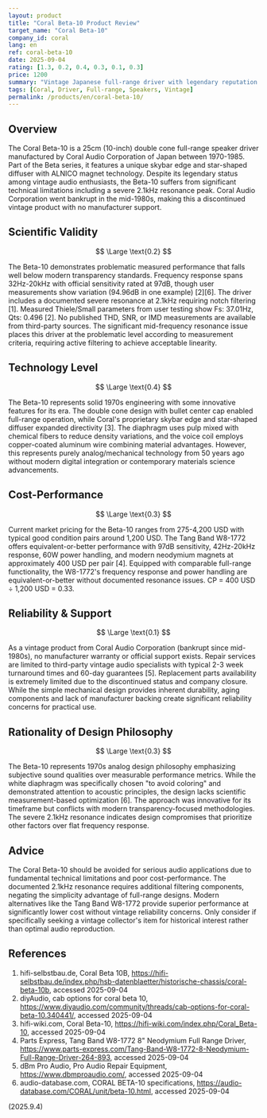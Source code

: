 ```yaml
---
layout: product
title: "Coral Beta-10 Product Review"
target_name: "Coral Beta-10"
company_id: coral
lang: en
ref: coral-beta-10
date: 2025-09-04
rating: [1.3, 0.2, 0.4, 0.3, 0.1, 0.3]
price: 1200
summary: "Vintage Japanese full-range driver with legendary reputation but problematic resonance and poor cost-performance"
tags: [Coral, Driver, Full-range, Speakers, Vintage]
permalink: /products/en/coral-beta-10/
---
```

## Overview

The Coral Beta-10 is a 25cm (10-inch) double cone full-range speaker driver manufactured by Coral Audio Corporation of Japan between 1970-1985. Part of the Beta series, it features a unique skybar edge and star-shaped diffuser with ALNICO magnet technology. Despite its legendary status among vintage audio enthusiasts, the Beta-10 suffers from significant technical limitations including a severe 2.1kHz resonance peak. Coral Audio Corporation went bankrupt in the mid-1980s, making this a discontinued vintage product with no manufacturer support.

## Scientific Validity

$$ \Large \text{0.2} $$

The Beta-10 demonstrates problematic measured performance that falls well below modern transparency standards. Frequency response spans 32Hz-20kHz with official sensitivity rated at 97dB, though user measurements show variation (94.96dB in one example) [2][6]. The driver includes a documented severe resonance at 2.1kHz requiring notch filtering [1]. Measured Thiele/Small parameters from user testing show Fs: 37.01Hz, Qts: 0.496 [2]. No published THD, SNR, or IMD measurements are available from third-party sources. The significant mid-frequency resonance issue places this driver at the problematic level according to measurement criteria, requiring active filtering to achieve acceptable linearity.

## Technology Level

$$ \Large \text{0.4} $$

The Beta-10 represents solid 1970s engineering with some innovative features for its era. The double cone design with bullet center cap enabled full-range operation, while Coral's proprietary skybar edge and star-shaped diffuser expanded directivity [3]. The diaphragm uses pulp mixed with chemical fibers to reduce density variations, and the voice coil employs copper-coated aluminum wire combining material advantages. However, this represents purely analog/mechanical technology from 50 years ago without modern digital integration or contemporary materials science advancements.

## Cost-Performance

$$ \Large \text{0.3} $$

Current market pricing for the Beta-10 ranges from 275-4,200 USD with typical good condition pairs around 1,200 USD. The Tang Band W8-1772 offers equivalent-or-better performance with 97dB sensitivity, 42Hz-20kHz response, 60W power handling, and modern neodymium magnets at approximately 400 USD per pair [4]. Equipped with comparable full-range functionality, the W8-1772's frequency response and power handling are equivalent-or-better without documented resonance issues. CP = 400 USD ÷ 1,200 USD = 0.33.

## Reliability & Support

$$ \Large \text{0.1} $$

As a vintage product from Coral Audio Corporation (bankrupt since mid-1980s), no manufacturer warranty or official support exists. Repair services are limited to third-party vintage audio specialists with typical 2-3 week turnaround times and 60-day guarantees [5]. Replacement parts availability is extremely limited due to the discontinued status and company closure. While the simple mechanical design provides inherent durability, aging components and lack of manufacturer backing create significant reliability concerns for practical use.

## Rationality of Design Philosophy

$$ \Large \text{0.3} $$

The Beta-10 represents 1970s analog design philosophy emphasizing subjective sound qualities over measurable performance metrics. While the white diaphragm was specifically chosen "to avoid coloring" and demonstrated attention to acoustic principles, the design lacks scientific measurement-based optimization [6]. The approach was innovative for its timeframe but conflicts with modern transparency-focused methodologies. The severe 2.1kHz resonance indicates design compromises that prioritize other factors over flat frequency response.

## Advice

The Coral Beta-10 should be avoided for serious audio applications due to fundamental technical limitations and poor cost-performance. The documented 2.1kHz resonance requires additional filtering components, negating the simplicity advantage of full-range designs. Modern alternatives like the Tang Band W8-1772 provide superior performance at significantly lower cost without vintage reliability concerns. Only consider if specifically seeking a vintage collector's item for historical interest rather than optimal audio reproduction.

## References

1. hifi-selbstbau.de, Coral Beta 10B, https://hifi-selbstbau.de/index.php/hsb-datenblaetter/historische-chassis/coral-beta-10b, accessed 2025-09-04
2. diyAudio, cab options for coral beta 10, https://www.diyaudio.com/community/threads/cab-options-for-coral-beta-10.340441/, accessed 2025-09-04
3. hifi-wiki.com, Coral Beta-10, https://hifi-wiki.com/index.php/Coral_Beta-10, accessed 2025-09-04
4. Parts Express, Tang Band W8-1772 8" Neodymium Full Range Driver, https://www.parts-express.com/Tang-Band-W8-1772-8-Neodymium-Full-Range-Driver-264-893, accessed 2025-09-04
5. dBm Pro Audio, Pro Audio Repair Equipment, https://www.dbmproaudio.com/, accessed 2025-09-04
6. audio-database.com, CORAL BETA-10 specifications, https://audio-database.com/CORAL/unit/beta-10.html, accessed 2025-09-04

(2025.9.4)